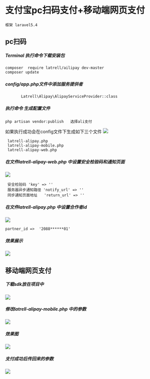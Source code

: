# 支付宝pc扫码支付+移动端网页支付
    框架 laravel5.4
## pc扫码
##### Terminal 执行命令下载安装包
 ```   
 composer  require latrell/ailipay dev-master
 composer update
 ```
 #####  config/app.php文件中添加服务提供者
 ```
        Latrell\Alipay\AlipayServiceProvider::class
 ```
#####   执行命令 生成配置文件
```
php artisan vendor:publish   选择ali支付
```
如果执行成功会在config文件下生成如下三个文件
![](https://github.com/mpchruirui888/Alipay/raw/master/_v_images/1.png)
```
 latrell-alipay.php
 latrell-alipay-mobile.php
 latrell-alipay-web.php
```

#####  在文件latrell-alipay-web.php 中设置安全检验码和通知页面
![](https://github.com/mpchruirui888/Alipay/raw/master/_v_images/2.png)
```
 安全检验码 'key' => ''
 服务器异步通知路径 'notify_url' => ''
 同步通知页面地址   'return_url' => '' 
```

#####  在文件latrell-alipay.php 中设置合作者id
![](https://github.com/mpchruirui888/Alipay/raw/master/_v_images/3.png)
```
partner_id =>  '2088******01'
```
#####   效果展示
![](https://github.com/mpchruirui888/Alipay/raw/master/_v_images/4.png)
## 移动端网页支付

#####  下载sdk放在项目中
![](https://github.com/mpchruirui888/Alipay/raw/master/_v_images/6.png)

#####  修改latrell-alipay-mobile.php 中的参数

![](https://github.com/mpchruirui888/Alipay/raw/master/_v_images/5.png)

#####   效果图
![](https://github.com/mpchruirui888/Alipay/raw/master/_v_images/7.png)


#####   支付成功后传回来的参数
![](https://github.com/mpchruirui888/Alipay/raw/master/_v_images/8.png)







